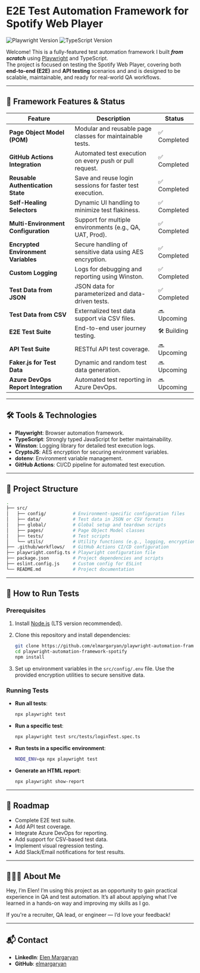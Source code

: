 # E2E Test Automation Framework for Spotify Web Player

![Playwright Version](https://img.shields.io/badge/Playwright-v1.52.0-007acc)
![TypeScript Version](https://img.shields.io/badge/TypeScript-v5.8.3-007acc)

Welcome! This is a fully-featured test automation framework I built **_from scratch_** using [Playwright](https://playwright.dev/) and TypeScript.  
The project is focused on testing the Spotify Web Player, covering both **end-to-end (E2E)** and **API testing** scenarios and and is designed to be scalable, maintainable, and ready for real-world QA workflows.

---

## 🚀 Framework Features & Status

| Feature                             | Description                                               | Status         |
| ----------------------------------- | --------------------------------------------------------- | -------------- |
| **Page Object Model (POM)**         | Modular and reusable page classes for maintainable tests. | ✅ Completed   |
| **GitHub Actions Integration**      | Automated test execution on every push or pull request.   | ✅ Completed   |
| **Reusable Authentication State**   | Save and reuse login sessions for faster test execution.  | ✅ Completed   |
| **Self-Healing Selectors**          | Dynamic UI handling to minimize test flakiness.           | ✅ Completed   |
| **Multi-Environment Configuration** | Support for multiple environments (e.g., QA, UAT, Prod).  | ✅ Completed   |
| **Encrypted Environment Variables** | Secure handling of sensitive data using AES encryption.   | ✅ Completed   |
| **Custom Logging**                  | Logs for debugging and reporting using Winston.           | ✅ Completed   |
| **Test Data from JSON**             | JSON data for parameterized and data-driven tests.        | ✅ Completed   |
| **Test Data from CSV**              | Externalized test data support via CSV files.             | 🔜 Upcoming |
| **E2E Test Suite**                  | End-to-end user journey testing.                          | 🛠️ Building |
| **API Test Suite**                  | RESTful API test coverage.                                | 🔜 Upcoming |
| **Faker.js for Test Data**          | Dynamic and random test data generation.                  | 🔜 Upcoming |
| **Azure DevOps Report Integration** | Automated test reporting in Azure DevOps.                 | 🔜 Upcoming |

---

## 🛠️ Tools & Technologies

-   **Playwright**: Browser automation framework.
-   **TypeScript**: Strongly typed JavaScript for better maintainability.
-   **Winston**: Logging library for detailed test execution logs.
-   **CryptoJS**: AES encryption for securing environment variables.
-   **dotenv**: Environment variable management.
-   **GitHub Actions**: CI/CD pipeline for automated test execution.

---

## 📂 Project Structure

```bash
.
├── src/
│   ├── config/          # Environment-specific configuration files
│   ├── data/            # Test data in JSON or CSV formats
│   ├── global/          # Global setup and teardown scripts
│   ├── pages/           # Page Object Model classes
│   ├── tests/           # Test scripts
│   └── utils/           # Utility functions (e.g., logging, encryption)
├── .github/workflows/   # GitHub Actions CI/CD configuration
├── playwright.config.ts # Playwright configuration file
├── package.json         # Project dependencies and scripts
├── eslint.config.js     # Custom config for ESLint
└── README.md            # Project documentation
```

---

## 🧪 How to Run Tests

### Prerequisites

1. Install [Node.js](https://nodejs.org/) (LTS version recommended).
2. Clone this repository and install dependencies:

    ```bash
    git clone https://github.com/elmargaryan/playwright-automation-framework-spotify.git
    cd playwright-automation-framework-spotify
    npm install
    ```

3. Set up environment variables in the `src/config/.env` file. Use the provided encryption utilities to secure sensitive data.

### Running Tests

-   **Run all tests**:

    ```bash
    npx playwright test
    ```

-   **Run a specific test**:

    ```bash
    npx playwright test src/tests/loginTest.spec.ts
    ```

-   **Run tests in a specific environment**:

    ```bash
    NODE_ENV=qa npx playwright test
    ```

-   **Generate an HTML report**:

    ```bash
    npx playwright show-report
    ```

---

## 📅 Roadmap

-   Complete E2E test suite.
-   Add API test coverage.
-   Integrate Azure DevOps for reporting.
-   Add support for CSV-based test data.
-   Implement visual regression testing.
-   Add Slack/Email notifications for test results.

---

## 👩🏻‍💻 About Me

Hey, I’m Elen! I’m using this project as an opportunity to gain practical experience in QA and test automation. It’s all about applying what I’ve learned in a hands-on way and improving my skills as I go.

If you're a recruiter, QA lead, or engineer — I’d love your feedback!

---

## 📬 Contact

-   **LinkedIn**: [Elen Margaryan](https://www.linkedin.com/in/elen-margaryan-qa/)
-   **GitHub**: [elmargaryan](https://github.com/elmargaryan)
